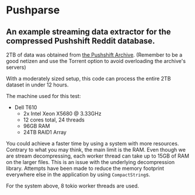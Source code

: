 # Pushparse

## An example streaming data extractor for the compressed Pushshift Reddit database.

2TB of data was obtained from [the Pushshift Archive](https://the-eye.eu/redarcs/).
(Remember to be a good netizen and use the Torrent option to avoid overloading the archive's servers)

With a moderately sized setup, this code can process the entire 2TB dataset in under 12 hours.

The machine used for this test:

- Dell T610
    - 2x Intel Xeon X5680 @ 3.33GHz
    - 12 cores total, 24 threads
    - 96GB RAM
    - 24TB RAID1 Array

You could achieve a faster time by using a system with more resources. Contrary to what you may think, the main limit is the RAM. Even though we are stream decompressing, each worker thread can take up to 15GB of RAM on the larger files. This is an issue with the underlying decompression library. Attempts have been made to reduce the memory footprint everywhere else in the application by using `CompactString`s.

For the system above, 8 tokio worker threads are used.

